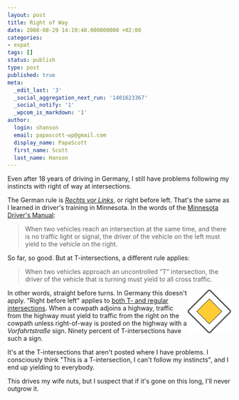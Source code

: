 ```yaml
---
layout: post
title: Right of Way
date: 2008-08-29 14:19:48.000000000 +02:00
categories:
- expat
tags: []
status: publish
type: post
published: true
meta:
  _edit_last: '3'
  _social_aggregation_next_run: '1401623367'
  _social_notify: '1'
  _wpcom_is_markdown: '1'
author:
  login: shanson
  email: papascott-wp@gmail.com
  display_name: PapaScott
  first_name: Scott
  last_name: Hanson
---
```

<p>Even after 18 years of driving in Germany, I still have problems following my instincts with right of way at intersections.</p>
<p>The German rule is <a href="http://de.wikipedia.org/wiki/Vorfahrtsregel"><em>Rechts vor Links</em></a>, or right before left. That's the same as I learned in driver's training in Minnesota. In the words of the <a href="http://www.dps.state.mn.us/dvs/DLTraining/DLManual/DLManual.htm">Minnesota Driver's Manual</a>:</p>
<blockquote><p>When two vehicles reach an intersection at the same time, and there is no traffic light or signal, the driver of the vehicle on the left must yield to the vehicle on the right.</p></blockquote>
<p>So far, so good. But at T-intersections, a different rule applies:</p>
<blockquote><p>When two vehicles approach an uncontrolled &ldquo;T&rdquo; intersection, the driver of the vehicle that is turning must yield to all cross traffic.</p></blockquote>
<p><img src="/wordpress/wp-content/uploads/2008/08/100px-zeichen-306svg.png" alt="100px-Zeichen_306.svg.png" border="0" width="100" height="100" align="right" />In other words, straight before turns. In Germany this doesn't apply. "Right before left" applies to <a href="http://bundesrecht.juris.de/stvo/__8.html">both T- and regular intersections</a>. When a cowpath adjoins a highway, traffic from the highway must yield to traffic from the right on the cowpath unless right-of-way is posted on the highway with a <em>Vorfahrtstra&szlig;e</em> sign. Ninety percent of T-intersections have such a sign.</p>
<p>It's at the T-intersections that aren't posted where I have problems. I consciously think "This is a T-intersection, I can't follow my instincts", and I end up yielding to everybody.</p>
<p>This drives my wife nuts, but I suspect that if it's gone on this long, I'll never outgrow it.</p>
